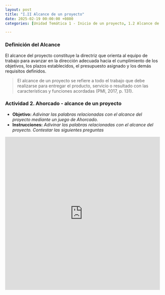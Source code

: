 ```yaml
---
layout: post
title: "I.II Alcance de un proyecto"
date: 2025-02-19 00:00:00 +0800
categories: [Unidad Temática 1 - Inicio de un proyecto, 1.2 Alcance de un proyecto]

---
```

### Definición del Alcance
El alcance del proyecto constituye la directriz que orienta al equipo de trabajo para avanzar en la dirección adecuada hacia el cumplimiento de los objetivos, los plazos establecidos, el presupuesto asignado y los demás requisitos definidos.
> El alcance de un proyecto se refiere a todo el trabajo que debe realizarse para entregar el producto, servicio o resultado con las características y funciones acordadas (PMI, 2017, p. 131). 

### Actividad 2. Ahorcado - alcance de un proyecto
- **Objetivo:** _Adivinar las palabras relacionadas con el alcance del proyecto mediante un juego de Ahorcado._
- **Instrucciones:** _Adivinar las palabras relacionadas con el alcance del proyecto. Contestar las siguientes preguntas_

<iframe src="https://learningapps.org/watch?v=przhpekst25" style="border:0px;width:100%;height:500px" allowfullscreen="true" webkitallowfullscreen="true" mozallowfullscreen="true"></iframe>
